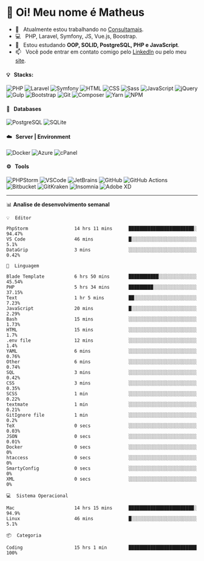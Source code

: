 # 👋 Oi! Meu nome é Matheus

- 🔭 &nbsp; Atualmente estou trabalhando no [Consultamais](https://consultamais.com.br/).
- 💻 &nbsp; PHP, Laravel, Symfony, JS, Vue.js, Boostrap.
- 🌱 &nbsp; Estou estudando **OOP, SOLID, PostgreSQL, PHP e JavaScript**.
- 📫 &nbsp; Você pode entrar em contato comigo pelo [LinkedIn](https://www.linkedin.com/in/matheuscamargoxavier/) ou pelo meu [site](https://matheuscamargo.co).

#### 💡 &nbsp; Stacks:
![PHP](https://img.shields.io/badge/-PHP-777BB4?&logo=php&logoColor=FFFFFF)
![Laravel](https://img.shields.io/badge/-Laravel-FF2D20?&logo=laravel&logoColor=FFFFFF)
![Symfony](https://img.shields.io/badge/-Symfony-000000?&logo=symfony&logoColor=FFFFFF)
![HTML](https://img.shields.io/badge/-HTML-E34F26?&logo=html5&logoColor=FFFFFF)
![CSS](https://img.shields.io/badge/-CSS-1572B6?&logo=css3&logoColor=FFFFFF)
![Sass](https://img.shields.io/badge/-Sass-CC6699?&logo=sass&logoColor=FFFFFF)
![JavaScript](https://img.shields.io/badge/-JavaScript-F7DF1E?&logo=javascript&logoColor=FFFFFF)
![jQuery](https://img.shields.io/badge/-jQuery-0769AD?&logo=jquery&logoColor=FFFFFF)
![Gulp](https://img.shields.io/badge/-Gulp-CF4647?&logo=gulp&logoColor=FFFFFF)
![Bootstrap](https://img.shields.io/badge/-Bootstrap-7952B3?&logo=bootstrap&logoColor=FFFFFF)
![Git](https://img.shields.io/badge/-Git-F05032?&logo=git&logoColor=FFFFFF)
![Composer](https://img.shields.io/badge/-Composer-885630?&logo=composer&logoColor=FFFFFF)
![Yarn](https://img.shields.io/badge/-Yarn-2C8EBB?&logo=yarn&logoColor=FFFFFF)
![NPM](https://img.shields.io/badge/-npm-CB3837?&logo=npm&logoColor=FFFFFF)

#### 💾 &nbsp; Databases
![PostgreSQL](https://img.shields.io/badge/-PostgreSQL-336791?&logo=PostgreSQL&logoColor=FFFFFF)
![SQLite](https://img.shields.io/badge/-SQLite-003B57?&logo=SQLite&logoColor=FFFFFF)

#### ☁️ &nbsp; Server | Environment
![Docker](https://img.shields.io/badge/-Docker-2496ED?&logo=docker&logoColor=FFFFFF)
![Azure](https://img.shields.io/badge/-Azure-0089D6?&logo=microsoft%20azure&logoColor=FFFFFF)
![cPanel](https://img.shields.io/badge/-cPanel-FF6C2C?&logo=cpanel&logoColor=FFFFFF)

#### ⚙️ &nbsp; Tools
![PHPStorm](https://img.shields.io/badge/-PHPStorm-000000?&logo=PHPStorm&logoColor=FFFFFF)
![VSCode](https://img.shields.io/badge/-VSCode-007ACC?&logo=Visual%20Studio%20Code&logoColor=FFFFFF) 
![JetBrains](https://img.shields.io/badge/-JetBrains-000000?&logo=jetbrains&logoColor=FFFFFF) 
![GitHub](https://img.shields.io/badge/-GitHub-181717?&logo=github&logoColor=FFFFFF) 
![GitHub Actions](https://img.shields.io/badge/-GitHub%20Actions-181717?&logo=GitHub%20Actions&logoColor=FFFFFF) 
![Bitbucket](https://img.shields.io/badge/-Bitbucket-0052CC?&logo=bitbucket&logoColor=FFFFFF)
![GitKraken](https://img.shields.io/badge/-GitKraken-179287?&logo=GitKraken&logoColor=FFFFFF)
![Insomnia](https://img.shields.io/badge/-Insomnia-5849BE?&logo=Insomnia&logoColor=FFFFFF)
![Adobe XD](https://img.shields.io/badge/-Adobe%20XD-FF61F6?&logo=adobe%20xd&logoColor=FFFFFF) 
_______

📊  **Analise de desenvolvimento semanal**
```text
💡  Editor

PhpStorm                 14 hrs 11 mins      ████████████████████████░     94.47%
VS Code                  46 mins             █░░░░░░░░░░░░░░░░░░░░░░░░       5.1%
DataGrip                 3 mins              ░░░░░░░░░░░░░░░░░░░░░░░░░      0.42%
```
```text
💬  Linguagem

Blade Template           6 hrs 50 mins       ███████████░░░░░░░░░░░░░░     45.54%
PHP                      5 hrs 34 mins       █████████░░░░░░░░░░░░░░░░     37.15%
Text                     1 hr 5 mins         ██░░░░░░░░░░░░░░░░░░░░░░░      7.23%
JavaScript               20 mins             █░░░░░░░░░░░░░░░░░░░░░░░░      2.29%
Bash                     15 mins             ░░░░░░░░░░░░░░░░░░░░░░░░░      1.73%
HTML                     15 mins             ░░░░░░░░░░░░░░░░░░░░░░░░░       1.7%
.env file                12 mins             ░░░░░░░░░░░░░░░░░░░░░░░░░       1.4%
YAML                     6 mins              ░░░░░░░░░░░░░░░░░░░░░░░░░      0.76%
Other                    6 mins              ░░░░░░░░░░░░░░░░░░░░░░░░░      0.74%
SQL                      3 mins              ░░░░░░░░░░░░░░░░░░░░░░░░░      0.42%
CSS                      3 mins              ░░░░░░░░░░░░░░░░░░░░░░░░░      0.35%
SCSS                     1 min               ░░░░░░░░░░░░░░░░░░░░░░░░░      0.22%
textmate                 1 min               ░░░░░░░░░░░░░░░░░░░░░░░░░      0.21%
GitIgnore file           1 min               ░░░░░░░░░░░░░░░░░░░░░░░░░       0.2%
TeX                      0 secs              ░░░░░░░░░░░░░░░░░░░░░░░░░      0.03%
JSON                     0 secs              ░░░░░░░░░░░░░░░░░░░░░░░░░      0.01%
Docker                   0 secs              ░░░░░░░░░░░░░░░░░░░░░░░░░         0%
htaccess                 0 secs              ░░░░░░░░░░░░░░░░░░░░░░░░░         0%
SmartyConfig             0 secs              ░░░░░░░░░░░░░░░░░░░░░░░░░         0%
XML                      0 secs              ░░░░░░░░░░░░░░░░░░░░░░░░░         0%
```
```text
💻  Sistema Operacional

Mac                      14 hrs 15 mins      ████████████████████████░      94.9%
Linux                    46 mins             █░░░░░░░░░░░░░░░░░░░░░░░░       5.1%
```
```text
📦  Categoria

Coding                   15 hrs 1 min        █████████████████████████       100%
```
